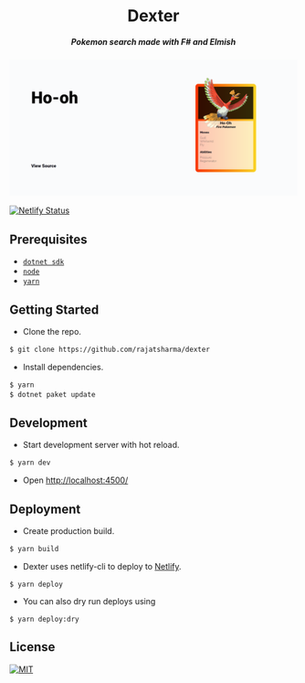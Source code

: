 <h1 align="center">Dexter</h1>
<h5 align="center">Pokemon search made with F# and Elmish</h5>
<a href="https://github.com/rajatsharma/dexter"><img src="demo.png" alt="dexter-demo"></a>

[![Netlify Status](https://api.netlify.com/api/v1/badges/9c9cdce5-9faa-40ea-82b6-a184c6c60ca0/deploy-status)](https://dex-fs.netlify.app)

## Prerequisites

- [`dotnet sdk`](https://dotnet.microsoft.com/download)
- [`node`](https://nodejs.org/en/)
- [`yarn`](https://yarnpkg.com/)

## Getting Started

- Clone the repo.

```sh
$ git clone https://github.com/rajatsharma/dexter
```

- Install dependencies.

```sh
$ yarn
$ dotnet paket update
```

## Development

- Start development server with hot reload.

```sh
$ yarn dev
```

- Open [http://localhost:4500/](http://localhost:4500/)

## Deployment

- Create production build.

```sh
$ yarn build
```

- Dexter uses netlify-cli to deploy to [Netlify](https://www.netlify.com/).

```
$ yarn deploy
```

- You can also dry run deploys using 

```
$ yarn deploy:dry
```

## License

[![MIT](https://img.shields.io/badge/-MIT-black?style=flat-square)](https://github.com/rajatsharma/dexter/blob/master/LICENSE)

